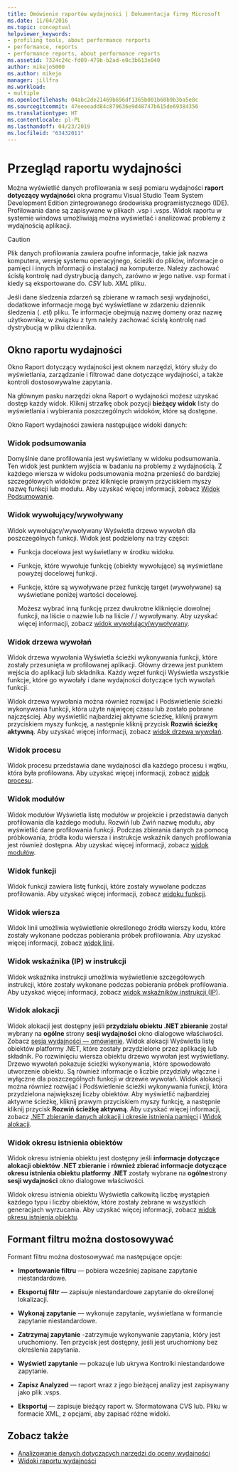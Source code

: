 ```yaml
---
title: Omówienie raportów wydajności | Dokumentacja firmy Microsoft
ms.date: 11/04/2016
ms.topic: conceptual
helpviewer_keywords:
- profiling tools, about performance rerports
- performance, reports
- performance reports, about performance reports
ms.assetid: 7324c24c-fd09-479b-b2ad-e0c3b613e040
author: mikejo5000
ms.author: mikejo
manager: jillfra
ms.workload:
- multiple
ms.openlocfilehash: 04abc2de21469b696df1365b001b60b9b3ba5e8c
ms.sourcegitcommit: 47eeeeadd84c879636e9d48747b615de69384356
ms.translationtype: HT
ms.contentlocale: pl-PL
ms.lasthandoff: 04/23/2019
ms.locfileid: "63432011"
---
```

# <a name="performance-report-overview"></a>Przegląd raportu wydajności
Można wyświetlić danych profilowania w sesji pomiaru wydajności **raport dotyczący wydajności** okna programu Visual Studio Team System Development Edition zintegrowanego środowiska programistycznego (IDE). Profilowania dane są zapisywane w plikach .vsp i .vsps. Widok raportu w systemie windows umożliwiają można wyświetlać i analizować problemy z wydajnością aplikacji.

> [!CAUTION]
> Plik danych profilowania zawiera poufne informacje, takie jak nazwa komputera, wersję systemu operacyjnego, ścieżki do plików, informacje o pamięci i innych informacji o instalacji na komputerze. Należy zachować ścisłą kontrolę nad dystrybucją danych, zarówno w jego native. *vsp* format i kiedy są eksportowane do. *CSV* lub. *XML* pliku.
>
> Jeśli dane śledzenia zdarzeń są zbierane w ramach sesji wydajności, dodatkowe informacje mogą być wyświetlane w zdarzeniu dziennik śledzenia (. *etl*) pliku. Te informacje obejmują nazwę domeny oraz nazwę użytkownika; w związku z tym należy zachować ścisłą kontrolę nad dystrybucją w pliku dziennika.

## <a name="performance-report-window"></a>Okno raportu wydajności
 Okno Raport dotyczący wydajności jest oknem narzędzi, który służy do wyświetlania, zarządzanie i filtrować dane dotyczące wydajności, a także kontroli dostosowywalne zapytania.

 Na głównym pasku narzędzi okna Raport o wydajności możesz uzyskać dostęp każdy widok. Kliknij strzałkę obok pozycji **bieżący widok** listy do wyświetlania i wybierania poszczególnych widoków, które są dostępne.

 Okno Raport wydajności zawiera następujące widoki danych:

### <a name="summary-view"></a>Widok podsumowania
 Domyślnie dane profilowania jest wyświetlany w widoku podsumowania. Ten widok jest punktem wyjścia w badaniu na problemy z wydajnością. Z każdego wiersza w widoku podsumowania można przenieść do bardziej szczegółowych widoków przez kliknięcie prawym przyciskiem myszy nazwę funkcji lub modułu. Aby uzyskać więcej informacji, zobacz [Widok Podsumowanie](../profiling/summary-view.md).

### <a name="callercallee-view"></a>Widok wywołujący/wywoływany
 Widok wywołujący/wywoływany Wyświetla drzewo wywołań dla poszczególnych funkcji. Widok jest podzielony na trzy części:

- Funkcja docelowa jest wyświetlany w środku widoku.

- Funkcje, które wywołuje funkcję (obiekty wywołujące) są wyświetlane powyżej docelowej funkcji.

- Funkcje, które są wywoływane przez funkcję target (wywoływane) są wyświetlane poniżej wartości docelowej.

  Możesz wybrać inną funkcję przez dwukrotne kliknięcie dowolnej funkcji, na liście o nazwie lub na liście / / wywoływany. Aby uzyskać więcej informacji, zobacz [widok wywołujący/wywoływany](../profiling/caller-callee-view.md).

### <a name="call-tree-view"></a>Widok drzewa wywołań
 Widok drzewa wywołania Wyświetla ścieżki wykonywania funkcji, które zostały przesunięta w profilowanej aplikacji. Główny drzewa jest punktem wejścia do aplikacji lub składnika. Każdy węzeł funkcji Wyświetla wszystkie funkcje, które go wywołały i dane wydajności dotyczące tych wywołań funkcji.

 Widok drzewa wywołania można również rozwijać i Podświetlenie ścieżki wykonywania funkcji, która użyte najwięcej czasu lub zostało pobrane najczęściej. Aby wyświetlić najbardziej aktywne ścieżkę, kliknij prawym przyciskiem myszy funkcję, a następnie kliknij przycisk **Rozwiń ścieżkę aktywną**. Aby uzyskać więcej informacji, zobacz [widok drzewa wywołań](../profiling/call-tree-view.md).

### <a name="process-view"></a>Widok procesu
 Widok procesu przedstawia dane wydajności dla każdego procesu i wątku, która była profilowana. Aby uzyskać więcej informacji, zobacz [widok procesu](../profiling/process-view.md).

### <a name="modules-view"></a>Widok modułów
 Widok modułów Wyświetla listę modułów w projekcie i przedstawia danych profilowania dla każdego modułu. Rozwiń lub Zwiń nazwę modułu, aby wyświetlić dane profilowania funkcji. Podczas zbierania danych za pomocą próbkowania, źródła kodu wiersza i instrukcje wskaźnik danych profilowania jest również dostępna. Aby uzyskać więcej informacji, zobacz [widok modułów](../profiling/modules-view.md).

### <a name="functions-view"></a>Widok funkcji
 Widok funkcji zawiera listę funkcji, które zostały wywołane podczas profilowania. Aby uzyskać więcej informacji, zobacz [widoku funkcji](../profiling/functions-view.md).

### <a name="line-view"></a>Widok wiersza
 Widok linii umożliwia wyświetlenie określonego źródła wierszy kodu, które zostały wykonane podczas pobierania próbek profilowania. Aby uzyskać więcej informacji, zobacz [widok linii](../profiling/lines-view.md).

### <a name="instruction-pointer-ip-view"></a>Widok wskaźnika (IP) w instrukcji
 Widok wskaźnika instrukcji umożliwia wyświetlenie szczegółowych instrukcji, które zostały wykonane podczas pobierania próbek profilowania. Aby uzyskać więcej informacji, zobacz [widok wskaźników instrukcji (IP)](../profiling/instruction-pointers-ips-view.md).

### <a name="allocation-view"></a>Widok alokacji
 Widok alokacji jest dostępny jeśli **przydziału obiektu .NET zbieranie** został wybrany na **ogólne** strony **sesji wydajności** okno dialogowe właściwości. Zobacz [sesja wydajności — omówienie](../profiling/performance-session-overview.md). Widok alokacji Wyświetla listę obiektów platformy .NET, które zostały przydzielone przez aplikację lub składnik. Po rozwinięciu wiersza obiektu drzewo wywołań jest wyświetlany. Drzewo wywołań pokazuje ścieżki wykonywania, które spowodowało utworzenie obiektu. Są również informacje o liczbie przydziały włączne i wyłączne dla poszczególnych funkcji w drzewie wywołań. Widok alokacji można również rozwijać i Podświetlenie ścieżki wykonywania funkcji, która przydzielona największej liczby obiektów. Aby wyświetlić najbardziej aktywne ścieżkę, kliknij prawym przyciskiem myszy funkcję, a następnie kliknij przycisk **Rozwiń ścieżkę aktywną**. Aby uzyskać więcej informacji, zobacz [.NET zbieranie danych alokacji i okresie istnienia pamięci](../profiling/collecting-dotnet-memory-allocation-and-lifetime-data.md) i [Widok alokacji](../profiling/dotnet-memory-allocations-view.md).

### <a name="objects-lifetime-view"></a>Widok okresu istnienia obiektów
 Widok okresu istnienia obiektu jest dostępny jeśli **informacje dotyczące alokacji obiektów .NET zbieranie** i **również zbierać informacje dotyczące okresu istnienia obiektu platformy .NET** zostały wybrane na **ogólne**strony **sesji wydajności** okno dialogowe właściwości.

 Widok okresu istnienia obiektu Wyświetla całkowitą liczbę wystąpień każdego typu i liczby obiektów, które zostały zebrane w wszystkich generacjach wyrzucania. Aby uzyskać więcej informacji, zobacz [widok okresu istnienia obiektu](../profiling/object-lifetime-view.md).

## <a name="customizable-filter-control"></a>Formant filtru można dostosowywać
 Formant filtru można dostosowywać ma następujące opcje:

- **Importowanie filtru** — pobiera wcześniej zapisane zapytanie niestandardowe.

- **Eksportuj filtr** — zapisuje niestandardowe zapytanie do określonej lokalizacji.

- **Wykonaj zapytanie** — wykonuje zapytanie, wyświetlana w formancie zapytanie niestandardowe.

- **Zatrzymaj zapytanie** -zatrzymuje wykonywanie zapytania, który jest uruchomiony. Ten przycisk jest dostępny, jeśli jest uruchomiony bez określenia zapytania.

- **Wyświetl zapytanie** — pokazuje lub ukrywa Kontrolki niestandardowe zapytanie.

- **Zapisz Analyzed** — raport wraz z jego bieżącej analizy jest zapisywany jako plik .vsps.

- **Eksportuj** — zapisuje bieżący raport w. Sformatowana CVS lub. Pliku w formacie XML, z opcjami, aby zapisać różne widoki.

## <a name="see-also"></a>Zobacz także
- [Analizowanie danych dotyczących narzędzi do oceny wydajności](../profiling/analyzing-performance-tools-data.md)
- [Widoki raportu wydajności](../profiling/performance-report-views.md)